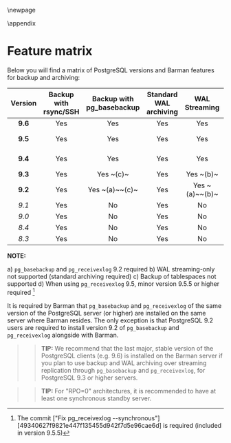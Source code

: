 \newpage

\appendix

# Feature matrix

Below you will find a matrix of PostgreSQL versions and Barman features for backup and archiving:

| **Version** | **Backup with rsync/SSH** | **Backup with pg_basebackup** | **Standard WAL archiving** | **WAL Streaming** | **RPO=0** |
|:---------:|:---------------------:|:-------------------------:|:----------------------:|:----------------------:|:-------:|
| **9.6** | Yes | Yes | Yes | Yes | Yes |
| **9.5** | Yes | Yes | Yes | Yes | Yes ~(d)~ |
| **9.4** | Yes | Yes | Yes | Yes | Yes ~(d)~ |
| **9.3** | Yes | Yes ~(c)~ | Yes | Yes ~(b)~ | No |
| **9.2** | Yes | Yes ~(a)~~(c)~ | Yes | Yes ~(a)~~(b)~ | No |
| _9.1_ | Yes | No | Yes | No | No |
| _9.0_ | Yes | No | Yes | No | No |
| _8.4_ | Yes | No | Yes | No | No |
| _8.3_ | Yes | No | Yes | No | No |


**NOTE:**

a) `pg_basebackup` and `pg_receivexlog` 9.2 required
b) WAL streaming-only not supported (standard archiving required)
c) Backup of tablespaces not supported
d) When using `pg_receivexlog` 9.5, minor version 9.5.5 or higher required [^commitsync]

  [^commitsync]: The commit ["Fix pg_receivexlog --synchronous"] [49340627f9821e447f135455d942f7d5e96cae6d] is required (included in version 9.5.5)

It is required by Barman that `pg_basebackup` and `pg_receivexlog` of the same version of the PostgreSQL server (or higher) are installed on the same server where Barman resides. The only exception is that PostgreSQL 9.2 users are required to install version 9.2 of `pg_basebackup` and `pg_receivexlog` alongside with Barman.

>> **TIP:** We recommend that the last major, stable version of the PostgreSQL clients (e.g. 9.6) is installed on the Barman server if you plan to use backup and WAL archiving over streaming replication through `pg_basebackup` and `pg_receivexlog`, for PostgreSQL 9.3 or higher servers.

>> **TIP:** For "RPO=0" architectures, it is recommended to have at least one synchronous standby server.

